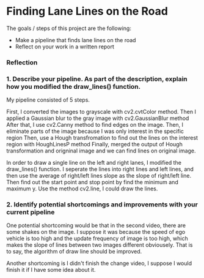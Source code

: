 # **Finding Lane Lines on the Road** 

The goals / steps of this project are the following:
* Make a pipeline that finds lane lines on the road
* Reflect on your work in a written report


### Reflection

### 1. Describe your pipeline. As part of the description, explain how you modified the draw_lines() function.

My pipeline consisted of 5 steps. 

First, I converted the images to grayscale with cv2.cvtColor method.
Then I applied a Gaussian blur to the gray image with cv2.GaussianBlur method
After that, I use cv2.Canny method to find edges on the image.
Then, I eliminate parts of the image because I was only interest in the specific region
Then, use a Hough transfromation to find out the lines on the interest region with HoughLinesP method
Finally, merged the output of Hough transformation and origninal image and we can find lines on original image.

In order to draw a single line on the left and right lanes, I modified the draw_lines() function.
I seperate the lines into right lines and left lines, 
and then use the average of right/left lines slope as the slope of right/left line.
Then find out the start point and stop point by find the minimum and maximum y.
Use the method cv2.line, I could draw the lines.




### 2. Identify potential shortcomings and improvements with your current pipeline


One potential shortcoming would be that in the second video, there are some shakes on the image.
I suppose it was because the speed of ego vehicle is too high and the update frequency of image is too high,
which makes the slope of lines between two images different obviousely. That is to say, the algorithm of draw line should be improved.

Another shortcoming is I didn't finish the change video, I suppose I would finish it if I have some idea about it.

